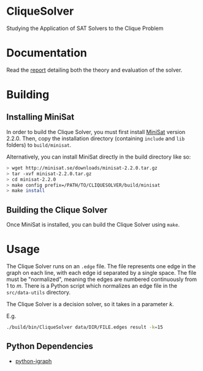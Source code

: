 # CliqueSolver
Studying the Application of SAT Solvers to the Clique Problem

# Documentation
Read the [report](http://matt.how/clique.pdf) detailing both the theory and evaluation of the solver.

# Building

## Installing MiniSat
In order to build the Clique Solver, you must first install [MiniSat](http://minisat.se/MiniSat.html) version 2.2.0. Then, copy the installation directory (containing `include` and `lib` folders) to `build/minisat`. 

Alternatively, you can install MiniSat directly in the build directory like so:
```bash
> wget http://minisat.se/downloads/minisat-2.2.0.tar.gz
> tar -xvf minisat-2.2.0.tar.gz
> cd minisat-2.2.0
> make config prefix=/PATH/TO/CLIQUESOLVER/build/minisat
> make install
```

## Building the Clique Solver
Once MiniSat is installed, you can build the Clique Solver using `make`.

# Usage
The Clique Solver runs on an `.edge` file. The file represents one edge in the graph on each line, with each edge id separated by a single space. The file must be "normalized", meaning the edges are numbered continuously from 1 to *m*. There is a Python script which normalizes an edge file in the `src/data-utils` directory.

The Clique Solver is a decision solver, so it takes in a parameter *k*.

E.g.
```bash
./build/bin/CliqueSolver data/DIR/FILE.edges result -k=15
```

## Python Dependencies
 * [python-igraph](http://igraph.org/python/)
